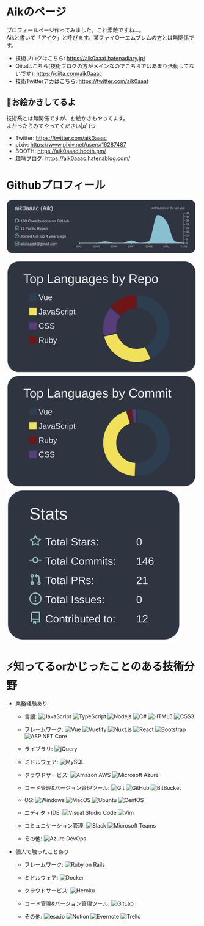 <!--
**aik0aaac/aik0aaac** is a ✨ _special_ ✨ repository because its `README.md` (this file) appears on your GitHub profile.

Here are some ideas to get you started:

- 🔭 I’m currently working on ...
- 🌱 I’m currently learning ...
- 👯 I’m looking to collaborate on ...
- 🤔 I’m looking for help with ...
- 💬 Ask me about ...
- 📫 How to reach me: ...
- 😄 Pronouns: ...
- ⚡ Fun fact: ...
-->

# Aikのページ
プロフィールページ作ってみました。これ素敵ですね…。  
Aikと書いて「アイク」と呼びます。某ファイ○ーエムブレムの方とは無関係です。

- 技術ブログはこちら: https://aik0aaat.hatenadiary.jp/
- Qiitaはこちら(技術ブログの方がメインなのでこちらではあまり活動してないです): https://qiita.com/aik0aaac
- 技術Twitterアカはこちら: https://twitter.com/aik0aaat

## 🎨お絵かきしてるよ
技術系とは無関係ですが、お絵かきもやってます。  
よかったらみてやってください|дﾟ)つ

- Twitter: https://twitter.com/aik0aaac
- pixiv: https://www.pixiv.net/users/16287487
- BOOTH: https://aik0aaad.booth.pm/
- 趣味ブログ: https://aik0aaac.hatenablog.com/

# Githubプロフィール
![Githubサマリー](https://raw.githubusercontent.com/aik0aaac/aik0aaac/master/profile-summary-card-output/nord_dark/0-profile-details.svg)

![Github Myリポジトリ情報](https://raw.githubusercontent.com/aik0aaac/aik0aaac/master/profile-summary-card-output/nord_dark/1-repos-per-language.svg)
![Most Commit Language](https://raw.githubusercontent.com/aik0aaac/aik0aaac/master/profile-summary-card-output/nord_dark/2-most-commit-language.svg)
![Github Status](https://raw.githubusercontent.com/aik0aaac/aik0aaac/master/profile-summary-card-output/nord_dark/3-stats.svg)

# ⚡知ってるorかじったことのある技術分野
- 業務経験あり
  - 言語: 
![JavaScript](https://img.shields.io/badge/-JavaScript-black.svg?style=flat-square&logo=javascript)
![TypeScript](https://img.shields.io/badge/-TypeScript-black.svg?logo=typescript&style=flat)
![Nodejs](https://img.shields.io/badge/-Nodejs-black?style=flat-square&logo=Node.js)
![C#](https://img.shields.io/badge/-C＃-239120?style=flat-square&logo=c-sharp)
![HTML5](https://img.shields.io/badge/-HTML5-E34F26?style=flat-square&logo=html5&logoColor=white)
![CSS3](https://img.shields.io/badge/-CSS3-1572B6?style=flat-square&logo=css3)

  - フレームワーク: 
![Vue](https://img.shields.io/badge/-Vue-black?style=flat-square&logo=vue.js)
![Vuetify](https://img.shields.io/badge/-Vuetify-1867C0?style=flat-square&logo=vuetify)
![Nuxt.js](https://img.shields.io/badge/-Nuxt.js-black?style=flat-square&logo=nuxt.js)
![React](https://img.shields.io/badge/-React-black?style=flat-square&logo=react)
![Bootstrap](https://img.shields.io/badge/-Bootstrap-563D7C?style=flat-square&logo=bootstrap)
![ASP.NET Core](https://img.shields.io/badge/-ASP.NET%20Core-582B8C?style=flat-square)

  - ライブラリ: 
![jQuery](https://img.shields.io/badge/-jQuery-0769AD.svg?logo=jquery&style=flat-square)

  - ミドルウェア: 
![MySQL](https://img.shields.io/badge/-MySQL-black?style=flat-square&logo=mysql)

  - クラウドサービス: 
![Amazon AWS](https://img.shields.io/badge/Amazon%20AWS-232F3E?style=flat-square&logo=amazon-aws)
![Microsoft Azure](https://img.shields.io/badge/Microsoft%20Azure-232F7E?style=flat-square&logo=microsoft-azure)

  - コード管理&バージョン管理ツール: 
![Git](https://img.shields.io/badge/-Git-black?style=flat-square&logo=git)
![GitHub](https://img.shields.io/badge/-GitHub-181717?style=flat-square&logo=github)
![BitBucket](https://img.shields.io/badge/-BitBucket-0052CC?style=flat-square&logo=bitbucket)

  - OS: 
![Windows](https://img.shields.io/badge/-Windows-0078D6.svg?logo=windows&style=flat-square)
![MacOS](https://img.shields.io/badge/-MacOS-black.svg?style=flat-square&logo=apple)
![Ubuntu](https://img.shields.io/badge/-Ubuntu-6F52B5.svg?logo=ubuntu&style=flat-square)
![CentOS](https://img.shields.io/badge/-CentOS-0078D6.svg?logo=centos&style=flat-square)

  - エディタ・IDE: 
![Visual Studio Code](https://img.shields.io/badge/-Visual%20Studio%20Code-007ACC.svg?logo=visual-studio-code&style=flat)
![Vim](https://img.shields.io/badge/-Vim-019733.svg?logo=vim&style=flat)

  - コミュニケーション管理: 
![Slack](https://img.shields.io/badge/-Slack-4A154B?style=flat-square&logo=Slack)
![Microsoft Teams](https://img.shields.io/badge/Microsoft%20Teams-black?style=flat-square&logo=microsoft-teams)

  - その他:
![Azure DevOps](https://img.shields.io/badge/Azure%20DevOps-0078D7?style=flat-square&logo=azure-devops)

- 個人で触ったことあり
  - フレームワーク: 
![Ruby on Rails](https://img.shields.io/badge/-Rails-CC0000.svg?logo=ruby-on-rails&style=flat)

  - ミドルウェア: 
![Docker](https://img.shields.io/badge/-Docker-black?style=flat-square&logo=docker)

  - クラウドサービス: 
![Heroku](https://img.shields.io/badge/-Heroku-430098?style=flat-square&logo=heroku)

  - コード管理&バージョン管理ツール: 
![GitLab](https://img.shields.io/badge/-GitLab-FCA121?style=flat-square&logo=gitlab)

  - その他: 
![esa.io](https://img.shields.io/badge/-esa.io-0a9b94?style=flat-square)
![Notion](https://img.shields.io/badge/-Notion-black?style=flat-square&logo=notion)
![Evernote](https://img.shields.io/badge/-Evernote-black?style=flat-square&logo=evernote)
![Trello](https://img.shields.io/badge/-Trello-0079BF?style=flat-square&logo=trello)

